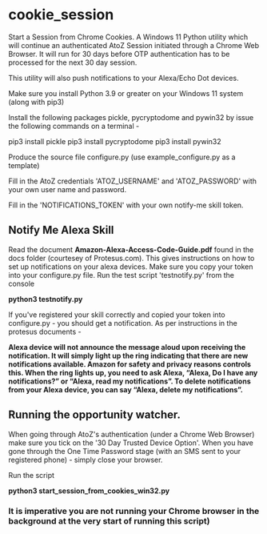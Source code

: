# cookie_session
Start a Session from Chrome Cookies. A Windows 11 Python utility which will continue an authenticated AtoZ Session initiated through a Chrome Web Browser.
It will run for 30 days before OTP authentication has to be processed for the next 30 day session.

This utility will also push notifications to your Alexa/Echo Dot devices.


Make sure you install Python 3.9 or greater on your Windows 11 system (along with pip3)

Install the following packages pickle, pycryptodome and pywin32 by issue the following commands on a terminal -


pip3 install pickle
pip3 install pycryptodome
pip3 install pywin32


Produce the source file configure.py (use example_configure.py as a template)

Fill in the AtoZ credentials 'ATOZ_USERNAME' and 'ATOZ_PASSWORD' with your own user name and password.

Fill in the 'NOTIFICATIONS_TOKEN' with your own notify-me skill token.

## Notify Me Alexa Skill
Read the document **Amazon-Alexa-Access-Code-Guide.pdf** found in the docs folder (courtesey of Protesus.com). This gives instructions on how to set up notifications on your alexa devices.
Make sure you copy your token into your configure.py file.
Run the test script 'testnotify.py' from the console

**python3 testnotify.py**

If you've registered your skill correctly and copied your token into configure.py - you should get a notification.
As per instructions in the protesus documents -

**Alexa device will not announce the message aloud upon receiving the notification. It will simply light up the ring indicating that there are new notifications available. Amazon for safety and
privacy reasons controls this. When the ring lights up, you need to ask Alexa, “Alexa, Do I have any notifications?” or “Alexa, read my notifications”.
To delete notifications from your Alexa device, you can say “Alexa, delete my notifications”.**



## Running the opportunity watcher.


When going through AtoZ's authentication (under a Chrome Web Browser) make sure you tick on the '30 Day Trusted Device Option'.
When you have gone through the One Time Password stage (with an SMS sent to your registered phone) - simply close your browser.


Run the script

**python3 start_session_from_cookies_win32.py**

### It is imperative you are not running your Chrome browser in the background at the very start of running this script)













